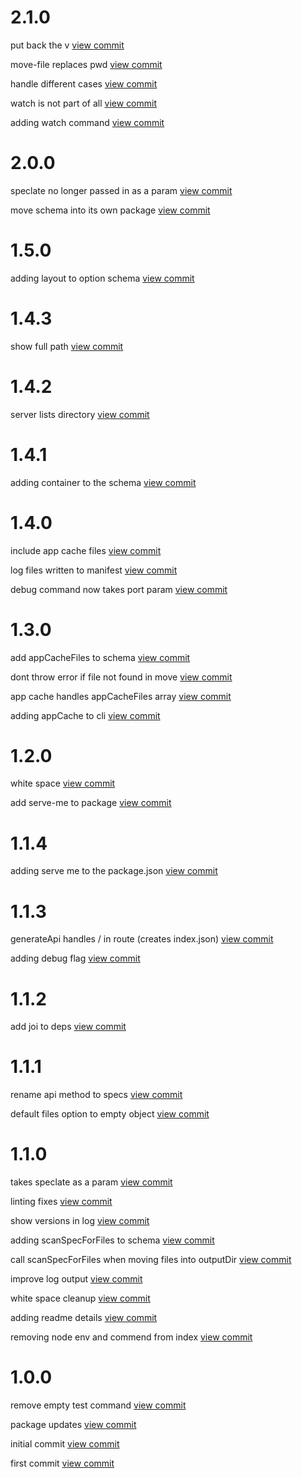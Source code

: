

# 2.1.0

put back the v [view commit](http://github.com/$3/$packageName/commit/0fce4035b6c54b8ca0c7347e03e93143533b9d7b) 

move-file replaces pwd [view commit](http://github.com/$3/$packageName/commit/54cfcdc62f9c5200baf5cb4ed8f48cac385d1398) 

handle different cases [view commit](http://github.com/$3/$packageName/commit/2b1f23de993518aa8fa329dfa77dade31782c30f) 

watch is not part of all [view commit](http://github.com/$3/$packageName/commit/17840c0b2df675355a863e59ff42a76329814689) 

adding watch command [view commit](http://github.com/$3/$packageName/commit/6e00ec264b4f9dd3773ae723e9a4769f30ee7a40) 

 

# 2.0.0

speclate no longer passed in as a param [view commit](http://github.com/$3/$packageName/commit/2f134900b829dddcb4c1463ea4287cec5092379b) 

move schema into its own package [view commit](http://github.com/$3/$packageName/commit/6f8f62772d608d6d43099717810be0308783a914) 

 

# 1.5.0

adding layout to option schema [view commit](http://github.com/$3/$packageName/commit/3b6cec695e811571339686c84f9bb496b7b9e08e) 

 

# 1.4.3

show full path [view commit](http://github.com/$3/$packageName/commit/e0e910418a7ae365c207386e54cc5794a8ff3ee6) 

 

# 1.4.2

server lists directory [view commit](http://github.com/$3/$packageName/commit/a84340dd8bd92844251543b015a48e8d1ca5abf6) 

 

# 1.4.1

adding container to the schema [view commit](http://github.com/$3/$packageName/commit/ee6cc5a31da3e063647d1712fe9cd49a82fd3741) 

 

# 1.4.0

include app cache files [view commit](http://github.com/$3/$packageName/commit/1ffcf2e543f30a2c291a5354bfba848873fa419e) 

log files written to manifest [view commit](http://github.com/$3/$packageName/commit/1bbb35b08f4f4bf298fe8c33a3531eb31328077b) 

debug command now takes port param [view commit](http://github.com/$3/$packageName/commit/557555e4384f364487453fdb48eff1153fbd7f97) 

 

# 1.3.0

add appCacheFiles to schema [view commit](http://github.com/$3/$packageName/commit/80b354875d431b8669f0c7782b16a2af6b2e5b0b) 

dont throw error if file not found in move [view commit](http://github.com/$3/$packageName/commit/970e9358d2c70b346b792bd07a849ad8217c3dd8) 

app cache handles appCacheFiles array [view commit](http://github.com/$3/$packageName/commit/36fe7f889fed423d357cac125cf79cf12c585ca7) 

adding appCache to cli [view commit](http://github.com/$3/$packageName/commit/eab9173a2f90abe14c07f9faa48d95b8a5c47531) 

 

# 1.2.0

white space [view commit](http://github.com/$3/$packageName/commit/6111b140054794d6a5f14c36bb8fc92044c0d092) 

add serve-me to package [view commit](http://github.com/$3/$packageName/commit/bcfc0e89fa88b92892626b50aaa853a6905cfa00) 

 

# 1.1.4

adding serve me to the package.json [view commit](http://github.com/$3/$packageName/commit/3afb459150d09e3837a57630adf6c542ba30ee99) 

 

# 1.1.3

generateApi handles / in route (creates index.json) [view commit](http://github.com/$3/$packageName/commit/7658e7909d3ce243fb28005f9845b393c599309d) 

adding debug flag [view commit](http://github.com/$3/$packageName/commit/1893a580b9e7e8be8794f037ca4b8e492260ccba) 

 

# 1.1.2

add joi to deps [view commit](http://github.com/$3/$packageName/commit/0227d38f92d1bebe7f16ba54d0e88e7e53477377) 

 

# 1.1.1

rename api method to specs [view commit](http://github.com/$3/$packageName/commit/0264c2330dac278e0b817f6b62c500156802253b) 

default files option to empty object [view commit](http://github.com/$3/$packageName/commit/fd24c66e4ac55516a2cbbcc6932172e04fb4a5cb) 

 

# 1.1.0

takes speclate as a param [view commit](http://github.com/$3/$packageName/commit/e91cfe03551698ef639a0e8c9edef804f111456e) 

linting fixes [view commit](http://github.com/$3/$packageName/commit/c119f7501049310cee5d74fb8ef10f3d10087c2e) 

show versions in log [view commit](http://github.com/$3/$packageName/commit/a1ab3c65324fe5290a0f78ae518de58b4c8a3932) 

adding scanSpecForFiles to schema [view commit](http://github.com/$3/$packageName/commit/e042352e3e21c4ad3977523a0c1001f0e2c7d3ce) 

call scanSpecForFiles when moving files into outputDir [view commit](http://github.com/$3/$packageName/commit/090f659e7a262349cc30eab9ca9816b81b4febdd) 

improve log output [view commit](http://github.com/$3/$packageName/commit/3a2c01d43ff48d338253993a6109d10c649ae8a3) 

white space cleanup [view commit](http://github.com/$3/$packageName/commit/b44426f68dc65d3e8f9facc9ced2c363f99bd2e2) 

adding readme details [view commit](http://github.com/$3/$packageName/commit/de77b7ea81ba629bbe53d4ae55a7cda4f88e9a45) 

removing node env and commend from index [view commit](http://github.com/$3/$packageName/commit/424b1d06e47229d2df290ead716cf51fab63d95f) 

 

# 1.0.0

remove empty test command [view commit](http://github.com/$3/$packageName/commit/25898ca8bea2243da814ca0ae00ed6ee81a55f9f) 

package updates [view commit](http://github.com/$3/$packageName/commit/5bc9b14210e7e56c209a8ffff5c23ede0ac593f5) 

initial commit [view commit](http://github.com/$3/$packageName/commit/15680df85400acf4a4263eb65b5d021057e05d14) 

first commit [view commit](http://github.com/$3/$packageName/commit/0fb367a9b338dc4f2709dab1fcc8214c1e227732) 

 
